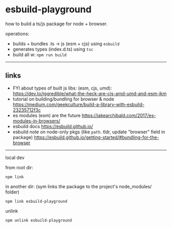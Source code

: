 # esbuild-playground

how to build a ts/js package for node + browser.

operations:
* builds + bundles .ts -> js (esm + cjs) using `esbuild`
* generates types (index.d.ts) using `tsc`
* build all w: `npm run build`

---

## links
* FYI about types of built js libs: (esm, cjs, umd):
	https://dev.to/iggredible/what-the-heck-are-cjs-amd-umd-and-esm-ikm
* tutorial on building/bundling for browser & node
	https://medium.com/geekculture/build-a-library-with-esbuild-23235712f3c
* es modules (esm) are the future
	https://jakearchibald.com/2017/es-modules-in-browsers/
* esbuild docs
	https://esbuild.github.io/
* esbuild note on node-only pkgs (like `path`. tldr, update "browser" field in package)
	https://esbuild.github.io/getting-started/#bundling-for-the-browser


---

local dev

from root dir:
```
npm link
```

in another dir: (sym links the package to the project's node_modules/ folder)
```
npm link esbuild-playground
```

unlink
```
npm unlink esbuild-playground
```
